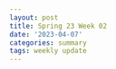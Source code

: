 ```yaml
---
layout: post
title: Spring 23 Week 02
date: '2023-04-07'
categories: summary
tags: weekly update
---
```

